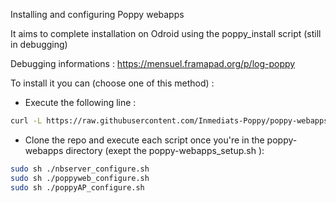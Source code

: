 Installing and configuring Poppy webapps

It aims to complete installation on Odroid using the poppy_install script (still in debugging)

Debugging informations : https://mensuel.framapad.org/p/log-poppy

To install it you can (choose one of this method) :
- Execute the following line :

```bash
curl -L https://raw.githubusercontent.com/Inmediats-Poppy/poppy-webapps/master/poppy-webapps_setup.sh | sudo bash | sudo bash
```
  


- Clone the repo and execute each script once you're in the poppy-webapps directory (exept the poppy-webapps_setup.sh ):
```bash
sudo sh ./nbserver_configure.sh
sudo sh ./poppyweb_configure.sh
sudo sh ./poppyAP_configure.sh
``` 
